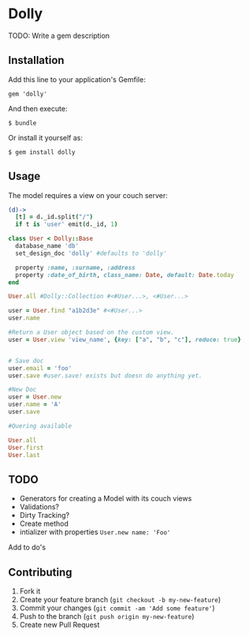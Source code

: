 # Dolly

TODO: Write a gem description

## Installation

Add this line to your application's Gemfile:

    gem 'dolly'

And then execute:

    $ bundle

Or install it yourself as:

    $ gem install dolly

## Usage

The model requires a view on your couch server:

```coffeescript
(d)->
  [t] = d._id.split("/")
  if t is 'user' emit(d._id, 1)
```

```ruby
class User < Dolly::Base
  database_name 'db'
  set_design_doc 'dolly' #defaults to 'dolly'

  property :name, :surname, :address
  property :date_of_birth, class_name: Date, default: Date.today
end

User.all #Dolly::Collection #<#User...>, <#User...>

user = User.find "a1b2d3e" #<#User...>
user.name

#Return a User object based on the custom view.
user = User.view 'view_name', {key: ["a", "b", "c"], reduce: true}


# Save doc
user.email = 'foo'
user.save #user.save! exists but doesn do anything yet.

#New Doc
user = User.new
user.name = 'A'
user.save

#Quering available

User.all
User.first
User.last

```

## TODO
  * Generators for creating a Model with its couch views
  * Validations?
  * Dirty Tracking?
  * Create method
  * intializer with properties ```User.new name: 'Foo'```
 
  Add to do's

## Contributing

1. Fork it
2. Create your feature branch (`git checkout -b my-new-feature`)
3. Commit your changes (`git commit -am 'Add some feature'`)
4. Push to the branch (`git push origin my-new-feature`)
5. Create new Pull Request
